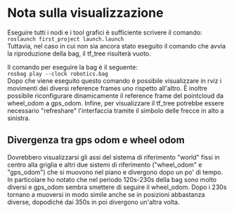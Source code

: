 # Nota sulla visualizzazione
Eseguire tutti i nodi e i tool grafici è sufficiente scrivere il comando:</br>
`roslaunch first_project launch.launch`</br>
Tuttavia, nel caso in cui non sia ancora stato eseguito il comando che avvia la riproduzione della bag, il tf_tree risulterà vuoto.

Il comando per eseguire la bag è il seguente:</br>
`rosbag play --clock robotics.bag`</br>
Dopo che viene eseguito questo comando è possibile visualizzare in rviz i movimenti dei diversi reference frames uno rispetto all'altro.
È inoltre possibile riconfigurare dinamicamente il reference frame del pointcloud da wheel_odom a gps_odom.
Infine, per visualizzare il tf_tree potrebbe essere necessario "refreshare" l'interfaccia tramite il simbolo delle frecce in alto a sinistra.

## Divergenza tra gps odom e wheel odom
Dovrebbero visualizzarsi gli assi del sistema di riferimento "world" fissi in centro alla griglia e altri due sistemi di riferimento
("wheel_odom" e "gps_odom") che si muovono nel piano e divergono dopo un po' di tempo.
In particolare ho notato che nel periodo 120s-230s della bag sono molto diversi e gps_odom sembra smettere di seguire il wheel_odom.
Dopo i 230s tornano a muoversi in modo simile anche se in posizioni abbastanza diverse, dopodiché dai 350s in poi divergono un'altra volta.
